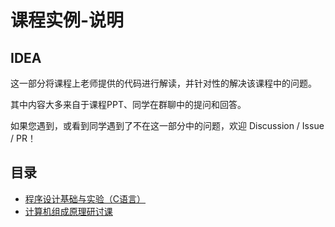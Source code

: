 # 课程实例-说明
## IDEA
这一部分将课程上老师提供的代码进行解读，并针对性的解决该课程中的问题。

其中内容大多来自于课程PPT、同学在群聊中的提问和回答。

如果您遇到，或看到同学遇到了不在这一部分中的问题，欢迎 Discussion / Issue / PR！



## 目录
- [程序设计基础与实验（C语言）](c.md)
- [计算机组成原理研讨课](COD.md)
